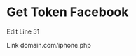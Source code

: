 # Get Token Facebook

Edit Line 51 <form method="Get" action="/iphone.php">
  
Link domain.com/iphone.php

